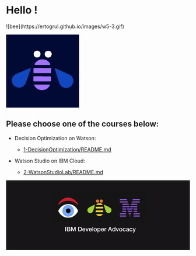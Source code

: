 # Hello !
    


<div align=”center”> ![bee](https://ertogrul.github.io/images/w5-3.gif) </div>



![w5-3](/images/w5-3.gif)  



## Please choose one of the courses below:

     
+ Decision Optimization on Watson:
  + [1-DecisionOptimization/README.md](1-DecisionOptimizationWorkshop/README.md)

+ Watson Studio on IBM Cloud:    
  + [2-WatsonStudioLab/README.md](2-WatsonStudioWorkshop/README.md)    


![w5-2](/images/w5-2.png)
<div align=”center”> 

</div>